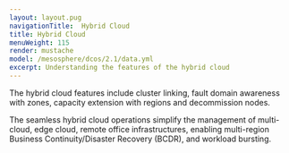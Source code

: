```yaml
---
layout: layout.pug
navigationTitle:  Hybrid Cloud
title: Hybrid Cloud
menuWeight: 115
render: mustache
model: /mesosphere/dcos/2.1/data.yml
excerpt: Understanding the features of the hybrid cloud
---
```


The hybrid cloud features include cluster linking, fault domain awareness with zones, capacity extension with regions and decommission nodes.

The seamless hybrid cloud operations simplify the management of multi-cloud, edge cloud, remote office infrastructures, enabling multi-region Business Continuity/Disaster Recovery (BCDR), and workload bursting.
